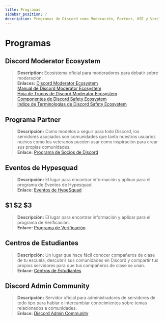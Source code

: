 ```yaml
---
title: Programas
sidebar_position: 7
description: Programas de Discord como Moderación, Partner, HSE y Verificación.
---
```


# Programas

## Discord Moderator Ecosystem

> **Description:** Ecosistema oficial para moderadores para debatir sobre moderación.   <br/>
**Enlaces:** [Discord Moderator Ecosystem](https://blog.discord.com/announcing-the-discord-moderator-academy-exam-a1bcb5b9d405)   <br/>
[Manual de Discord Moderator Ecosystem](https://drive.google.com/file/d/1rCCi7UZ3BAS38T-zwBVpmTb13m8z7avW/view)   <br/>
[Hoja de Trucos de Discord Moderator Ecosystem](https://drive.google.com/file/d/1ir-H91-yfskFO4wjEQCtc81ip9XErl9l/view) <br/>
[Componentes de Discord Safety Ecosystem](https://docs.google.com/document/d/1rh4gAqymGPAqoi1gnzOw-_nIlgkkLvh233NAgNnq-Sw/edit#heading=h.80lk0cy481v7)  <br/>
[Indice de Terminologias de Discord Safety Ecosystem](https://drive.google.com/file/d/1MZYnh165Z1d5BBLIq7ax_Ke6cx8WL64_/view)

## Programa Partner

> **Descripción:** Como modelos a seguir para todo Discord, los servidores asociados son comunidades que tanto nuestros usuarios nuevos como los veteranos pueden usar como inspiración para crear sus propias comunidades.   <br/>
**Enlace:** [Programa de Socios de Discord](https://dis.gd/partners)

## Eventos de Hypesquad

> **Descripción:** El lugar para encontrar información y aplicar para el programa de Eventos de Hypesquad.   <br/>
**Enlace:** [Eventos de HypeSquad](https://dis.gd/hypesquad)

## $1 $2 $3

> **Descripción:** El lugar para encontrar información y aplicar para el programa de Verificación.   <br/>
**Enlace:** [Programa de Verificación](https://dis.gd/verification)

## Centros de Estudiantes

> **Descripción:** Un lugar que hace fácil conocer compañeros de clase de tu escuela, descubrir sus comunidades en Discord y compartir tus propios servidores para que tus compañeros de clase se unan.   <br/>
**Enlace:** [Centros de Estudiantes](https://dis.gd/studenthubs)

## Discord Admin Community

> **Descripción:** Servidor oficial para administradores de servidores de todo tipo para hablar e intercambiar conocimientos sobre temas relacionados a comunidades. <br/>
**Enlace:** [Discord Admin Community](https://support.discord.com/hc/en-us/articles/5309276245271-Discord-Admin-Server-FAQ)
